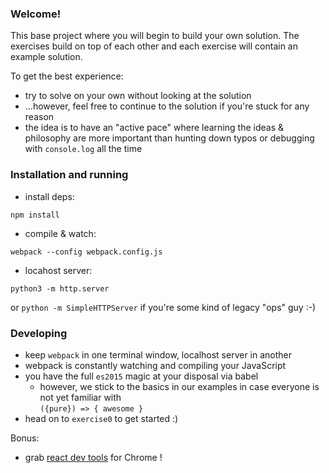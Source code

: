 
### Welcome! 

This base project where you will begin to build your own solution. The exercises build on top 
of each other and each exercise will contain an example solution. 

To get the best experience:
* try to solve on your own without looking at the solution
* ...however, feel free to continue to the solution if you're stuck for any reason
* the idea is to have an "active pace" where learning the ideas & philosophy are more important than
  hunting down typos or debugging with `console.log` all the time
  
  
### Installation and running

* install deps:

`npm install`

* compile & watch:

`webpack --config webpack.config.js`

* locahost server:

`python3 -m http.server`

or `python -m SimpleHTTPServer` if you're some kind of legacy "ops" guy :-)


### Developing

* keep `webpack` in one terminal window, localhost server in another
* webpack is constantly watching and compiling your JavaScript
* you have the full `es2015` magic at your disposal via babel
  * however, we stick to the basics in our examples in case everyone is not yet familiar with  
    `({pure}) => { awesome }`
* head on to `exercise0` to get started :)

Bonus:
* grab [react dev tools](https://chrome.google.com/webstore/detail/react-developer-tools/fmkadmapgofadopljbjfkapdkoienihi?hl=en) for Chrome !

